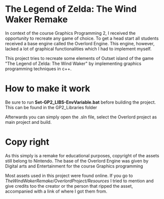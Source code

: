 # The Legend of Zelda: The Wind Waker Remake
In context of the course Graphics Programming 2, I received the opportunity to recreate any game of choice. 
To get a head start all students received a base engine called the Overlord Engine. 
This engine, however, lacked a lot of graphical functionalities which I had to implement myself.

This project tries to recreate some elements of Outset island of the game 
"The Legend of Zelda: The Wind Waker" by implementing graphics programming techniques in c++. 


# How to make it work

Be sure to run  **Set-GP2_LIBS-EnvVariable.bat** before building the project.
This can be found in the GP2_Libraries folder

Afterwards you can simply open the .sln file, select the Overlord project as main project and build.

# Copy right
As this simply is a remake for educational purposes, copyright of the assets still belong to Nintendo.
The base of the Overlord Engine was given by Digital arts and Entertainment for the course Graphics programming

Most assets used in this project were found online. If you go to *TheWindWakerRemake/OverlordProject/Resources* I tried to mention and give credits too the creator or the person that ripped the asset, accompanied with a link of where I got them from.
